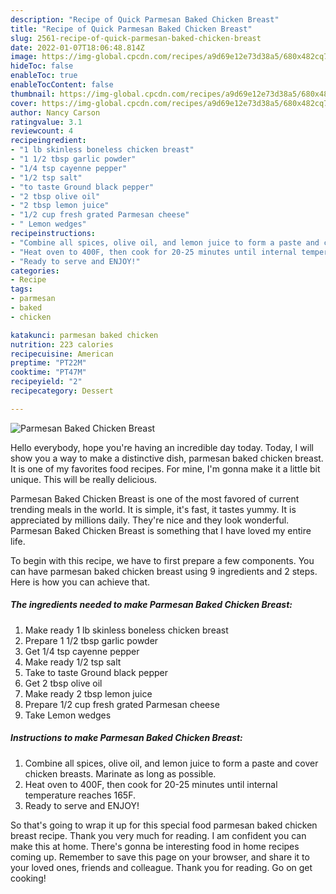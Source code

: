 ```yaml
---
description: "Recipe of Quick Parmesan Baked Chicken Breast"
title: "Recipe of Quick Parmesan Baked Chicken Breast"
slug: 2561-recipe-of-quick-parmesan-baked-chicken-breast
date: 2022-01-07T18:06:48.814Z
image: https://img-global.cpcdn.com/recipes/a9d69e12e73d38a5/680x482cq70/parmesan-baked-chicken-breast-recipe-main-photo.jpg
hideToc: false
enableToc: true
enableTocContent: false
thumbnail: https://img-global.cpcdn.com/recipes/a9d69e12e73d38a5/680x482cq70/parmesan-baked-chicken-breast-recipe-main-photo.jpg
cover: https://img-global.cpcdn.com/recipes/a9d69e12e73d38a5/680x482cq70/parmesan-baked-chicken-breast-recipe-main-photo.jpg
author: Nancy Carson
ratingvalue: 3.1
reviewcount: 4
recipeingredient:
- "1 lb skinless boneless chicken breast"
- "1 1/2 tbsp garlic powder"
- "1/4 tsp cayenne pepper"
- "1/2 tsp salt"
- "to taste Ground black pepper"
- "2 tbsp olive oil"
- "2 tbsp lemon juice"
- "1/2 cup fresh grated Parmesan cheese"
- " Lemon wedges"
recipeinstructions:
- "Combine all spices, olive oil, and lemon juice to form a paste and cover chicken breasts. Marinate as long as possible."
- "Heat oven to 400F, then cook for 20-25 minutes until internal temperature reaches 165F."
- "Ready to serve and ENJOY!"
categories:
- Recipe
tags:
- parmesan
- baked
- chicken

katakunci: parmesan baked chicken 
nutrition: 223 calories
recipecuisine: American
preptime: "PT22M"
cooktime: "PT47M"
recipeyield: "2"
recipecategory: Dessert

---
```



![Parmesan Baked Chicken Breast](https://img-global.cpcdn.com/recipes/a9d69e12e73d38a5/680x482cq70/parmesan-baked-chicken-breast-recipe-main-photo.jpg)

Hello everybody, hope you're having an incredible day today. Today, I will show you a way to make a distinctive dish, parmesan baked chicken breast. It is one of my favorites food recipes. For mine, I'm gonna make it a little bit unique. This will be really delicious.

Parmesan Baked Chicken Breast is one of the most favored of current trending meals in the world. It is simple, it's fast, it tastes yummy. It is appreciated by millions daily. They're nice and they look wonderful. Parmesan Baked Chicken Breast is something that I have loved my entire life.




To begin with this recipe, we have to first prepare a few components. You can have parmesan baked chicken breast using 9 ingredients and 2 steps. Here is how you can achieve that.

<!--inarticleads1-->

##### The ingredients needed to make Parmesan Baked Chicken Breast:

1. Make ready 1 lb skinless boneless chicken breast
1. Prepare 1 1/2 tbsp garlic powder
1. Get 1/4 tsp cayenne pepper
1. Make ready 1/2 tsp salt
1. Take to taste Ground black pepper
1. Get 2 tbsp olive oil
1. Make ready 2 tbsp lemon juice
1. Prepare 1/2 cup fresh grated Parmesan cheese
1. Take  Lemon wedges




<!--inarticleads2-->

##### Instructions to make Parmesan Baked Chicken Breast:

1. Combine all spices, olive oil, and lemon juice to form a paste and cover chicken breasts. Marinate as long as possible.
1. Heat oven to 400F, then cook for 20-25 minutes until internal temperature reaches 165F.
1. Ready to serve and ENJOY!



So that's going to wrap it up for this special food parmesan baked chicken breast recipe. Thank you very much for reading. I am confident you can make this at home. There's gonna be interesting food in home recipes coming up. Remember to save this page on your browser, and share it to your loved ones, friends and colleague. Thank you for reading. Go on get cooking!
